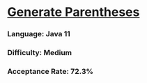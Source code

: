 # [Generate Parentheses](https://leetcode.com/problems/generate-parentheses/)

### Language: Java 11

### Difficulty: Medium

### Acceptance Rate: 72.3%
